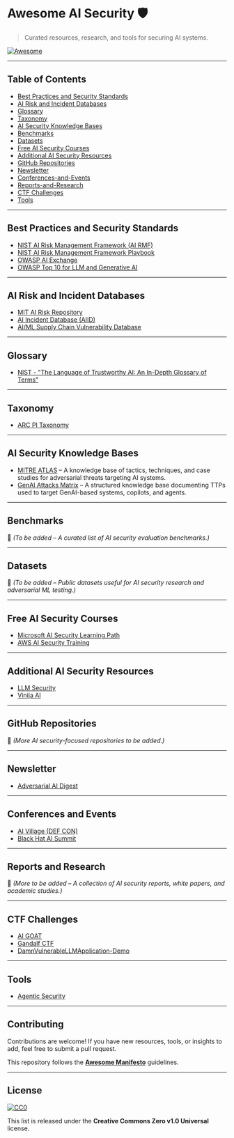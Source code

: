 # Awesome AI Security 🛡️  

> Curated resources, research, and tools for securing AI systems.  

[![Awesome](https://awesome.re/badge.svg)](https://awesome.re)

---

## Table of Contents  

- [Best Practices and Security Standards](#best-practices-and-security-standards)  
- [AI Risk and Incident Databases](#ai-risk-and-incident-databases)  
- [Glossary](#glossary)  
- [Taxonomy](#taxonomy)  
- [AI Security Knowledge Bases](#ai-security-knowledge-bases)  
- [Benchmarks](#benchmarks)  
- [Datasets](#datasets)  
- [Free AI Security Courses](#free-ai-security-courses)  
- [Additional AI Security Resources](#additional-ai-security-resources)  
- [GitHub Repositories](#github-repositories)  
- [Newsletter](#newsletter)  
- [Conferences-and-Events](#conferences-and-events)  
- [Reports-and-Research](#reports-and-research)  
- [CTF Challenges](#ctf-challenges)  
- [Tools](#tools)  

---

## Best Practices and Security Standards  

- [NIST AI Risk Management Framework (AI RMF)](https://nvlpubs.nist.gov/nistpubs/ai/NIST.AI.100-1.pdf)  
- [NIST AI Risk Management Framework Playbook](https://airc.nist.gov/airmf-resources/playbook/)  
- [OWASP AI Exchange](https://owaspai.org/docs/ai_security_overview/)  
- [OWASP Top 10 for LLM and Generative AI](https://owasp.org/www-project-top-10-for-large-language-model-applications/)  

---

## AI Risk and Incident Databases  

- [MIT AI Risk Repository](https://airisk.mit.edu/)  
- [AI Incident Database (AIID)](https://incidentdatabase.ai/)  
- [AI/ML Supply Chain Vulnerability Database](https://sightline.protectai.com/vulnerabilities)  

---

## Glossary  

- [NIST - "The Language of Trustworthy AI: An In-Depth Glossary of Terms"](https://airc.nist.gov/glossary/)  

---

## Taxonomy  

- [ARC PI Taxonomy](https://github.com/Arcanum-Sec/arc_pi_taxonomy)  

---

## AI Security Knowledge Bases  

- [MITRE ATLAS](http://atlas.mitre.org) – A knowledge base of tactics, techniques, and case studies for adversarial threats targeting AI systems.  
- [GenAI Attacks Matrix](https://ttps.ai/matrix.html#genai-attacks-matrix) – A structured knowledge base documenting TTPs used to target GenAI-based systems, copilots, and agents.  

---

## Benchmarks  

📌 *(To be added – A curated list of AI security evaluation benchmarks.)*  

---

## Datasets  

📌 *(To be added – Public datasets useful for AI security research and adversarial ML testing.)*  

---

## Free AI Security Courses  

- [Microsoft AI Security Learning Path](https://learn.microsoft.com/en-us/training/browse/?filter-roles=ai%20&roles=ai-engineer&subjects=security)  
- [AWS AI Security Training](https://explore.skillbuilder.aws/learn/external-ecommerce;view=none;redirectURL=?ctldoc-catalog-0=se-%22AI%20Security%22)  

---

## Additional AI Security Resources  

- [LLM Security](http://llmsecurity.net)  
- [Vinija AI](http://vinija.ai/models/LLM/)  

---

## GitHub Repositories  

📌 *(More AI security-focused repositories to be added.)*  

---

## Newsletter  

- [Adversarial AI Digest](https://www.linkedin.com/newsletters/adversarial-ai-digest-7298813894498598912/)  

---

## Conferences and Events  

- [AI Village (DEF CON)](https://aivillage.org/)  
- [Black Hat AI Summit](https://www.blackhat.com/)  

---

## Reports and Research  

📌 *(More to be added – A collection of AI security reports, white papers, and academic studies.)*  

---

## CTF Challenges  

- [AI GOAT](https://github.com/dhammon/ai-goat)  
- [Gandalf CTF](https://gandalf.lakera.ai/)  
- [DamnVulnerableLLMApplication-Demo](https://github.com/greshake/DamnVulnerableLLMApp)  

---

## Tools  

- [Agentic Security](https://github.com/msoedov/agentic_security)  

---

## Contributing  

Contributions are welcome! If you have new resources, tools, or insights to add, feel free to submit a pull request.  

This repository follows the **[Awesome Manifesto](https://github.com/sindresorhus/awesome/blob/main/awesome.md)** guidelines.  

---

## License  

[![CC0](https://mirrors.creativecommons.org/presskit/buttons/88x31/svg/cc-zero.svg)](https://creativecommons.org/publicdomain/zero/1.0/)  

This list is released under the **Creative Commons Zero v1.0 Universal** license.  
